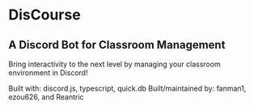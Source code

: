 # DisCourse

## A Discord Bot for Classroom Management

Bring interactivity to the next level by managing your classroom environment in Discord!

Built with: discord.js, typescript, quick.db
Built/maintained by: fanman1, ezou626, and Reantric